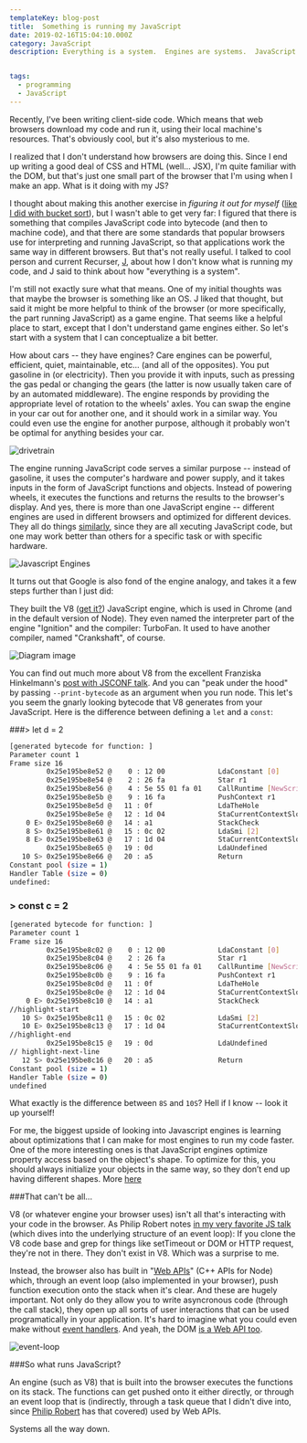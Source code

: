 ```yaml
---
templateKey: blog-post
title:  Something is running my JavaScript
date: 2019-02-16T15:04:10.000Z
category: JavaScript
description: Everything is a system.  Engines are systems.  JavaScript is run in an engine in a system in your browser.


tags:
  - programming
  - JavaScript
---
```



Recently, I've been writing client-side code.  Which means that web browsers download my code and run it, using their local machine's resources.  That's obviously cool, but it's also mysterious to me.

I realized that I don't understand how browsers are doing this.  Since I end up writing a good deal of CSS and HTML (well... JSX), I'm quite familiar with the DOM, but that's just one small part of the browser that I'm using when I make an app.  What is it doing with my JS?

I thought about making this another exercise in *figuring it out for myself* ([like I did with bucket sort](https://jonsjournal.com/blog/2019-02-02-sort_deck_of_cards.md/)), but I wasn't able to get very far: I figured that there is something that compiles JavaScript code into bytecode (and then to machine code), and that there are some standards that popular browsers use for interpreting and running JavaScript, so that applications work the same way in different browsers.  But that's not really useful.  I talked to cool person and current Recurser, [J](https://optimistictypes.com/), about how I don't know what is running my code, and J said to think about how "everything is a system".   

I'm still not exactly sure what that means.  One of my initial thoughts was that maybe the browser is something like an OS.  J liked that thought, but said it might be more helpful to think of the browser (or more specifically, the part running JavaScript) as a game engine.  That seems like a helpful place to start, except that I don't understand game engines either. So let's start with a system that I can conceptualize a bit better.

How about cars -- they have engines?  Care engines can be powerful, efficient, quiet, maintainable, etc... (and all of the opposites).  You put gasoline in (or electricity).  Then you provide it with inputs, such as pressing the gas pedal or changing the gears (the latter is now usually taken care of by an automated middleware).  The engine responds by providing the appropriate level of rotation to the wheels' axles.  You can swap the engine in your car out for another one, and it should work in a similar way.  You could even use the engine for another purpose, although it probably won't be optimal for anything besides your car.

![drivetrain](/img/drivetrain.jpg)

The engine running JavaScript code serves a similar purpose -- instead of gasoline, it uses the computer's hardware and power supply, and it takes inputs in the form of JavaScript functions and objects.  Instead of powering wheels, it executes the functions and returns the results to the browser's display.  And yes, there is more than one JavaScript engine -- different engines are used in different browsers and optimized for different devices.  They all do things [similarly](https://en.wikipedia.org/wiki/ECMAScript), since they are all xecuting JavaScript code, but one may work better than others for a specific task or with specific hardware.

![Javascript Engines](/img/diagram_browserparts.png)

It turns out that Google is also fond of the engine analogy, and takes it a few steps further than I just did:

They built the V8 ([get it?](https://en.wikipedia.org/wiki/V8_engine)) JavaScript engine, which is used in Chrome (and in the default version of Node).  They even named the interpreter part of the engine "Ignition" and the compiler: TurboFan.  It used to have another compiler, named "Crankshaft", of course.

![Diagram image](/img/v8.png)

You can find out much more about V8 from the excellent Franziska Hinkelmann's [post with JSCONF talk](https://fhinkel.rocks/2017/08/16/Understanding-V8-s-Bytecode/).  And you can "peak under the hood" by passing `--print-bytecode` as an argument when you run node.  This let's you seem the gnarly looking bytecode that V8 generates from your JavaScript.  Here is the difference between defining a `let` and a `const`:

###> let d = 2
```bash
[generated bytecode for function: ]
Parameter count 1
Frame size 16
         0x25e195be8e52 @    0 : 12 00             LdaConstant [0]
         0x25e195be8e54 @    2 : 26 fa             Star r1
         0x25e195be8e56 @    4 : 5e 55 01 fa 01    CallRuntime [NewScriptContext], r1-r1
         0x25e195be8e5b @    9 : 16 fa             PushContext r1
         0x25e195be8e5d @   11 : 0f                LdaTheHole 
         0x25e195be8e5e @   12 : 1d 04             StaCurrentContextSlot [4]
    0 E> 0x25e195be8e60 @   14 : a1                StackCheck 
    8 S> 0x25e195be8e61 @   15 : 0c 02             LdaSmi [2]
    8 E> 0x25e195be8e63 @   17 : 1d 04             StaCurrentContextSlot [4]
         0x25e195be8e65 @   19 : 0d                LdaUndefined 
   10 S> 0x25e195be8e66 @   20 : a5                Return 
Constant pool (size = 1)
Handler Table (size = 0)
undefined:
```
### > const c = 2
```bash
[generated bytecode for function: ]
Parameter count 1
Frame size 16
         0x25e195be8c02 @    0 : 12 00             LdaConstant [0]
         0x25e195be8c04 @    2 : 26 fa             Star r1
         0x25e195be8c06 @    4 : 5e 55 01 fa 01    CallRuntime [NewScriptContext], r1-r1
         0x25e195be8c0b @    9 : 16 fa             PushContext r1
         0x25e195be8c0d @   11 : 0f                LdaTheHole 
         0x25e195be8c0e @   12 : 1d 04             StaCurrentContextSlot [4]
    0 E> 0x25e195be8c10 @   14 : a1                StackCheck
//highlight-start
   10 S> 0x25e195be8c11 @   15 : 0c 02             LdaSmi [2]
   10 E> 0x25e195be8c13 @   17 : 1d 04             StaCurrentContextSlot [4]
//highlight-end
         0x25e195be8c15 @   19 : 0d                LdaUndefined
// highlight-next-line
   12 S> 0x25e195be8c16 @   20 : a5                Return 
Constant pool (size = 1)
Handler Table (size = 0)
undefined
```

What exactly is the difference between `8S` and `10S`?  Hell if I know -- look it up yourself!

For me, the biggest upside of looking into Javascript engines is learning about optimizations that I can make for most engines to run my code faster.  One of the more interesting ones is that JavaScript engines optimize property access based on the object's shape.  To optimize for this, you should always initialize your objects in the same way, so they don’t end up having different shapes.  More [here](https://mathiasbynens.be/notes/shapes-ics)

###That can't be all...

V8 (or whatever engine your browser uses) isn't all that's interacting with your code in the browser.  As Philip Robert notes [in my very favorite JS talk](https://2014.jsconf.eu/speakers/philip-roberts-what-the-heck-is-the-event-loop-anyway.html) (which dives into the underlying structure of an event loop):
  If you clone the V8 code base and grep for things like setTimeout or DOM or HTTP request, they're not in there. They don't exist in V8. Which was a surprise to me.

Instead, the browser also has built in "[Web APIs](https://developer.mozilla.org/en-US/docs/Web/API)" (C++ APIs for Node) which, through an event loop (also implemented in your browser), push function execution onto the stack when it's clear.  And these are hugely important.  Not only do they allow you to write asyncronous code (through the call stack), they open up all sorts of user interactions that can be used programatically in your application.  It's hard to imagine what you could even make without [event handlers](https://developer.mozilla.org/en-US/docs/Web/API/GlobalEventHandlers).  And yeah, the DOM [is a Web API too](https://developer.mozilla.org/en-US/docs/Web/API/Document_Object_Model).

![event-loop](/img/event-loop.png)

###So what runs JavaScript?  

An engine (such as V8) that is built into the browser executes the functions on its stack.  The functions can get pushed onto it either directly, or through an event loop that is (indirectly, through a task queue that I didn't dive into, since [Philip Robert](https://2014.jsconf.eu/speakers/philip-roberts-what-the-heck-is-the-event-loop-anyway.html) has that covered) used by Web APIs.  

Systems all the way down.